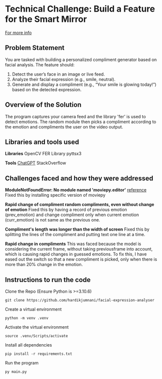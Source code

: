 # Technical Challenge: Build a Feature for the Smart Mirror

[For more info](https://docs.google.com/document/d/1V6fS0x77ThQfvjP7TFSBcTVrIYgCKFowFTQO0VWNbeM/edit?tab=t.0#heading=h.vx7skgheux9k)

## Problem Statement
You are tasked with building a personalized compliment generator based on facial analysis. The feature should:
1. Detect the user’s face in an image or live feed.
2. Analyze their facial expression (e.g., smile, neutral).
3. Generate and display a compliment (e.g., “Your smile is glowing today!”) based on the detected expression.

## Overview of the Solution
The program captures your camera feed and the library 'fer' is used to detect emotions. The random module then picks a compliment according to the emotion and compliments the user on the video output.

## Libraries and tools used
**Libraries**
OpenCV
FER Library
pyttsx3

**Tools**
[ChatGPT](https://chatgpt.com/share/67592122-6a88-8013-b563-d57f5a1af674)
StackOverflow


## Challenges faced and how they were addressed
**ModuleNotFoundError: No module named 'moviepy.editor'**
[reference](https://stackoverflow.com/questions/41923492/cant-import-moviepy-editor)
Fixed this by installing specific version of moviepy

**Rapid change of compliment random compliments, even without change of emotion**
Fixed this by having a record of previous emotion (prev_emotion) and change compliment only when current emotion (curr_emotion) is not same as the previous one.

**Compliment's length was longer than the width of screen**
Fixed this by splitting the lines of the compliment and putting text one line at a time.

**Rapid change in compliments**
This was faced because the model is considering the current frame, without taking previousframe into account, which is causing rapid changes in guessed emotions. To fix this, I have eased out the switch so that a new compliment is picked, only when there is more than 20% change in the emotion.


## Instructions to run the code
Clone the Repo (Ensure Python is >=3.10.6)
```
git clone https://github.com/hardikjumnani/facial-expression-analyser
```

Create a virtual environment
```
python -m venv .venv
```

Activate the virtual environment
```
source .venv/Scripts/activate
```

Install all dependencies
```
pip install -r requirements.txt
```

Run the program
```
py main.py
```